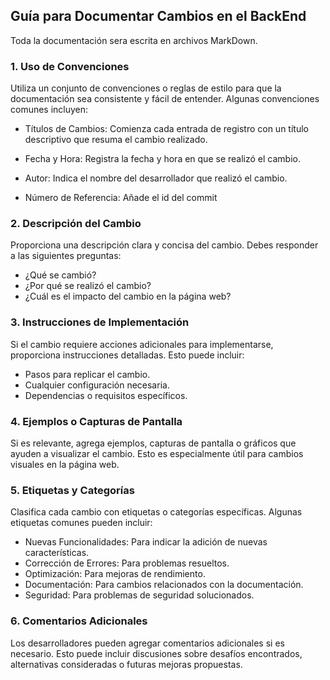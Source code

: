 ## Guía para Documentar Cambios en el BackEnd

Toda la documentación sera escrita en archivos MarkDown.

### 1. Uso de Convenciones

Utiliza un conjunto de convenciones o reglas de estilo para que la documentación sea consistente y fácil de entender. Algunas convenciones comunes incluyen:

- Títulos de Cambios: Comienza cada entrada de registro con un título descriptivo que resuma el cambio realizado.

- Fecha y Hora: Registra la fecha y hora en que se realizó el cambio.

- Autor: Indica el nombre del desarrollador que realizó el cambio.

- Número de Referencia: Añade el id del commit

### 2. Descripción del Cambio

Proporciona una descripción clara y concisa del cambio. Debes responder a las siguientes preguntas:

- ¿Qué se cambió?
- ¿Por qué se realizó el cambio?
- ¿Cuál es el impacto del cambio en la página web?

### 3. Instrucciones de Implementación

Si el cambio requiere acciones adicionales para implementarse, proporciona instrucciones detalladas. Esto puede incluir:

- Pasos para replicar el cambio.
- Cualquier configuración necesaria.
- Dependencias o requisitos específicos.

### 4. Ejemplos o Capturas de Pantalla

Si es relevante, agrega ejemplos, capturas de pantalla o gráficos que ayuden a visualizar el cambio. Esto es especialmente útil para cambios visuales en la página web.

### 5. Etiquetas y Categorías

Clasifica cada cambio con etiquetas o categorías específicas. Algunas etiquetas comunes pueden incluir:

- Nuevas Funcionalidades: Para indicar la adición de nuevas características.
- Corrección de Errores: Para problemas resueltos.
- Optimización: Para mejoras de rendimiento.
- Documentación: Para cambios relacionados con la documentación.
- Seguridad: Para problemas de seguridad solucionados.

### 6. Comentarios Adicionales

Los desarrolladores pueden agregar comentarios adicionales si es necesario. Esto puede incluir discusiones sobre desafíos encontrados, alternativas consideradas o futuras mejoras propuestas.
